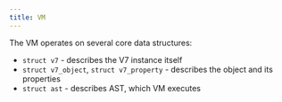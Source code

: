 ```yaml
---
title: VM
---
```


The VM operates on several core data structures:

- `struct v7` - describes the V7 instance itself
- `struct v7_object`, `struct v7_property` - describes the object and its
   properties
- `struct ast` - describes AST, which VM executes
